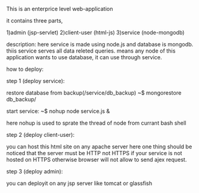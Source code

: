 This is an enterprice level web-application

it contains three parts,

1)admin (jsp-servlet)
2)client-user (html-js)
3)service (node-mongodb)

description:
here service is made using node.js and database is mongodb. thiis service serves all data releted queries. means any node of this application wants to use database, it can use through service.

how to deploy:

step 1 (deploy service):

restore database from backup(/service/db_backup)
~$ mongorestore db_backup/

start service:
~$ nohup node service.js &

here nohup is used to sprate the thread of node from currant bash shell

step 2 (deploy client-user):

you can host this html site on any apache server
here one thing should be noticed that the server must be HTTP not HTTPS if your service is not hosted on HTTPS otherwise browser will not allow to send ajex request.

step 3 (deploy admin):

you can deployit on any jsp server like tomcat or glassfish
